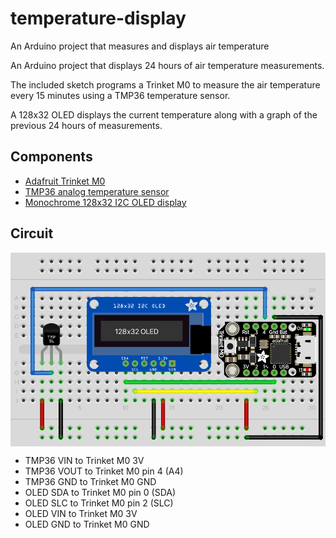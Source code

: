 # temperature-display
An Arduino project that measures and displays air temperature

An Arduino project that displays 24 hours of air temperature measurements. 

The included sketch programs a Trinket M0 to measure the air temperature every 15 minutes using a TMP36 temperature sensor.

A 128x32 OLED displays the current temperature along with a graph of the previous 24 hours of measurements. 

## Components
- [Adafruit Trinket M0](https://www.adafruit.com/product/3500)
- [TMP36 analog temperature sensor](https://www.adafruit.com/product/165)
- [Monochrome 128x32 I2C OLED display](https://www.adafruit.com/product/4440)

## Circuit  
<img align="center" src="/temperature_display.png" width="600">

* TMP36 VIN to Trinket M0 3V
* TMP36 VOUT to Trinket M0 pin 4 (A4)
* TMP36 GND to Trinket M0 GND
* OLED SDA to Trinket M0 pin 0 (SDA) 
* OLED SLC to Trinket M0 pin 2 (SLC) 
* OLED VIN to Trinket M0 3V
* OLED GND to Trinket M0 GND

